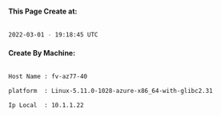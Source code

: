
   
#### This Page Create at:

```bash

2022-03-01 - 19:18:45 UTC

```

#### Create By Machine:

```bash

Host Name : fv-az77-40

platform  : Linux-5.11.0-1028-azure-x86_64-with-glibc2.31

Ip Local  : 10.1.1.22

```

